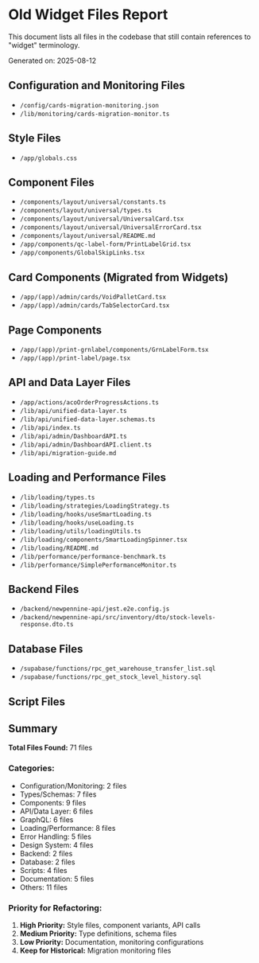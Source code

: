 # Old Widget Files Report

This document lists all files in the codebase that still contain references to "widget" terminology.

Generated on: 2025-08-12

## Configuration and Monitoring Files
- `/config/cards-migration-monitoring.json`
- `/lib/monitoring/cards-migration-monitor.ts`

## Style Files
- `/app/globals.css`

## Component Files
- `/components/layout/universal/constants.ts`
- `/components/layout/universal/types.ts`
- `/components/layout/universal/UniversalCard.tsx`
- `/components/layout/universal/UniversalErrorCard.tsx`
- `/components/layout/universal/README.md`
- `/app/components/qc-label-form/PrintLabelGrid.tsx`
- `/app/components/GlobalSkipLinks.tsx`

## Card Components (Migrated from Widgets)
- `/app/(app)/admin/cards/VoidPalletCard.tsx`
- `/app/(app)/admin/cards/TabSelectorCard.tsx`

## Page Components
- `/app/(app)/print-grnlabel/components/GrnLabelForm.tsx`
- `/app/(app)/print-label/page.tsx`

## API and Data Layer Files
- `/app/actions/acoOrderProgressActions.ts`
- `/lib/api/unified-data-layer.ts`
- `/lib/api/unified-data-layer.schemas.ts`
- `/lib/api/index.ts`
- `/lib/api/admin/DashboardAPI.ts`
- `/lib/api/admin/DashboardAPI.client.ts`
- `/lib/api/migration-guide.md`


## Loading and Performance Files
- `/lib/loading/types.ts`
- `/lib/loading/strategies/LoadingStrategy.ts`
- `/lib/loading/hooks/useSmartLoading.ts`
- `/lib/loading/hooks/useLoading.ts`
- `/lib/loading/utils/loadingUtils.ts`
- `/lib/loading/components/SmartLoadingSpinner.tsx`
- `/lib/loading/README.md`
- `/lib/performance/performance-benchmark.ts`
- `/lib/performance/SimplePerformanceMonitor.ts`


## Backend Files
- `/backend/newpennine-api/jest.e2e.config.js`
- `/backend/newpennine-api/src/inventory/dto/stock-levels-response.dto.ts`

## Database Files
- `/supabase/functions/rpc_get_warehouse_transfer_list.sql`
- `/supabase/functions/rpc_get_stock_level_history.sql`

## Script Files

## Summary

**Total Files Found:** 71 files

### Categories:
- Configuration/Monitoring: 2 files
- Types/Schemas: 7 files
- Components: 9 files
- API/Data Layer: 6 files
- GraphQL: 6 files
- Loading/Performance: 8 files
- Error Handling: 5 files
- Design System: 4 files
- Backend: 2 files
- Database: 2 files
- Scripts: 4 files
- Documentation: 5 files
- Others: 11 files

### Priority for Refactoring:
1. **High Priority:** Style files, component variants, API calls
2. **Medium Priority:** Type definitions, schema files
3. **Low Priority:** Documentation, monitoring configurations
4. **Keep for Historical:** Migration monitoring files